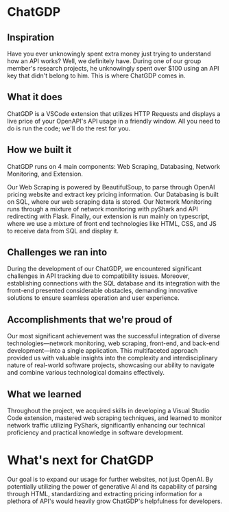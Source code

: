 # ChatGDP

## Inspiration
Have you ever unknowingly spent extra money just trying to understand how an API works? Well, we definitely have. During one of our group member's research projects, he unknowingly spent over $100 using an API key that didn't belong to him. This is where ChatGDP comes in.

## What it does
ChatGDP is a VSCode extension that utilizes HTTP Requests and displays a live price of your OpenAPI's API usage in a friendly window. All you need to do is run the code; we'll do the rest for you.

## How we built it
ChatGDP runs on 4 main components: Web Scraping, Databasing, Network Monitoring, and Extension.

Our Web Scraping is powered by BeautifulSoup, to parse through OpenAI pricing website and extract key pricing information. Our Databasing is built on SQL, where our web scraping data is stored. Our Network Monitoring runs through a mixture of network monitoring with pyShark and API redirecting with Flask. Finally, our extension is run mainly on typescript, where we use a mixture of front end technologies like HTML, CSS, and JS to receive data from SQL and display it.

## Challenges we ran into
During the development of our ChatGDP, we encountered significant challenges in API tracking due to compatibility issues. Moreover, establishing connections with the SQL database and its integration with the front-end presented considerable obstacles, demanding innovative solutions to ensure seamless operation and user experience.

## Accomplishments that we're proud of
Our most significant achievement was the successful integration of diverse technologies—network monitoring, web scraping, front-end, and back-end development—into a single application. This multifaceted approach provided us with valuable insights into the complexity and interdisciplinary nature of real-world software projects, showcasing our ability to navigate and combine various technological domains effectively.

## What we learned
Throughout the project, we acquired skills in developing a Visual Studio Code extension, mastered web scraping techniques, and learned to monitor network traffic utilizing PyShark, significantly enhancing our technical proficiency and practical knowledge in software development.

# What's next for ChatGDP
Our goal is to expand our usage for further websites, not just OpenAI. By potentially utilizing the power of generative AI and its capability of parsing through HTML, standardizing and extracting pricing information for a plethora of API's would heavily grow ChatGDP's helpfulness for developers.

